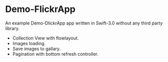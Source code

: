 # Demo-FlickrApp

An example Demo-DlickrApp app written in Swift-3.0 without any third party library.

- Collection View with flowlayout.
- Images loading.
- Save images to gallary.
- Pagination with bottom refresh controller.
